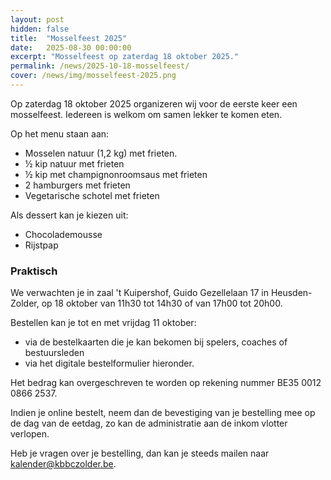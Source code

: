 ```yaml
---
layout: post
hidden: false
title:  "Mosselfeest 2025"
date:   2025-08-30 00:00:00
excerpt: "Mosselfeest op zaterdag 18 oktober 2025."
permalink: /news/2025-10-18-mosselfeest/
cover: /news/img/mosselfeest-2025.png
---
```


Op zaterdag 18 oktober 2025 organizeren wij voor de eerste keer een mosselfeest. Iedereen is welkom om samen lekker te komen eten.

Op het menu staan aan:
- Mosselen natuur (1,2 kg) met frieten.
- ½ kip natuur met frieten
- ½ kip met champignonroomsaus met frieten
- 2 hamburgers met frieten
- Vegetarische schotel met frieten

Als dessert kan je kiezen uit:
- Chocolademousse
- Rijstpap

### Praktisch

We verwachten je in zaal 't Kuipershof, Guido Gezellelaan 17 in Heusden-Zolder, op 18 oktober van 11h30 tot 14h30 of van 17h00 tot 20h00.

Bestellen kan je tot en met vrijdag 11 oktober:
- via de bestelkaarten die je kan bekomen bij spelers, coaches of bestuursleden
- via het digitale bestelformulier hieronder.

Het bedrag kan overgeschreven te worden op rekening nummer BE35 0012 0866 2537.

Indien je online bestelt, neem dan de bevestiging van je bestelling mee op de dag van de eetdag, zo kan de administratie aan de inkom vlotter verlopen.

Heb je vragen over je bestelling, dan kan je steeds mailen naar [kalender@kbbczolder.be](mailto:kalender@kbbczolder.be).

<style>
    clubmgmt-checkout-form .table-row .table-cell:first-of-type
    {
        width: 30%;
    }

    payment-method
    {
        display: table-row-group;
    }
</style>

<script type="module">

 import { shell, translations } from "https://fundraising.clubmanagement.io/cdn/release/1.0.9/clubmanagement.sales.public.min.js";

 (async function() {			
	
    translations.language = "nl";

	translations.CheckoutFormOrderConfirmationLegend.nl = "We verwelkomen je op zaterdag 18 oktober 2025 in 't Kuipershof, Guido Gezellelaan 17 in Heusden-Zolder tussen 11h30 tot 14h30 of van 17h00 tot 20h00.";
    translations.CheckoutFormChoosePaymentMethodCashMessage.nl = "Gelieve het te betalen bedrag te bezorgen aan de coach of aan een bestuurslid.";
    translations.CheckoutFormChoosePaymentMethodWireTransferMessage.nl = " Gelieve het geld over te schrijven op rekeningnummer BE35 0012 0866 2537 met vermelding voor en achternaam zoals op de bestelling";
    translations.CheckoutFormSubmitButton.nl = "Bestellen";

	await shell.activate();		
	
 })();
	
</script>

<clubmgmt-checkout data-sale-id="23257511-5abc-ac27-a979-7c5f01061814" data-organization-id="7a2f5a81-4d68-48d3-9bae-dedd7b25b003"></clubmgmt-checkout>
